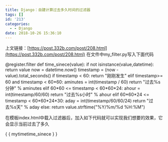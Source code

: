 ```yaml
---
title: Django：自建计算过去多久时间的过滤器
tags: []
id: '213'
categories:
  - - Django
date: 2018-10-26 15:36:10
---
```


上文链接：[https://post.332b.com/post/208.html](https://post.332b.com/post/208.html) 在文件中my\_filter.py写入下面代码

@register.filter
def time\_sinece(value):
    if not isinstance(value,datetime):
        return value
    now = datetime.now()
    timestamp = (now - value).total\_seconds()
    if timestamp < 60:
        return "刚刚发生"
    elif timestamp>= 60 and timestamp < 60\*60:
        aminutes = int(timestamp / 60)
        return "过去%s分钟" % aminutes
    elif 60\*60 <= timestamp < 60\*60\*24:
        ahour = int(timestamp/60/60)
        return "过去%s小时" % ahour
    elif 60\*60\*24 <= timestamp < 60\*60\*24\*30:
        aday = int(timestamp/60/60/24)
        return "过去%s天" % aday
    else:
        return value.strftime("%Y/%m/%d %H:%M")

在模板index.html中载入过滤器后，加入如下代码就可以实现我们想要的效果，它会显示当前过去了多久

{ { mytimetime\_sinece } }